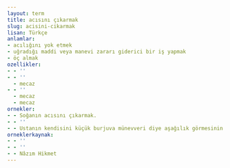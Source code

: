 ```yaml
---
layout: term
title: acısını çıkarmak
slug: acisini-cikarmak
lisan: Türkçe
anlamlar:
- acılığını yok etmek
- uğradığı maddi veya manevi zararı giderici bir iş yapmak
- öç almak
ozellikler:
- - ''
- - ''
  - mecaz
- - ''
  - mecaz
  - mecaz
ornekler:
- - Soğanın acısını çıkarmak.
- - ''
- - Ustanın kendisini küçük burjuva münevveri diye aşağılık görmesinin acısını çıkarıyor.
orneklerkaynak:
- - ''
- - ''
- - Nâzım Hikmet
---
```

